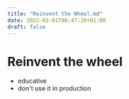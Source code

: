 ```yaml
---
title: "Reinvent the Wheel.md"
date: 2022-02-01T06:47:20+01:00
draft: false
---
```


# Reinvent the wheel

- educative
- don't use it in production


